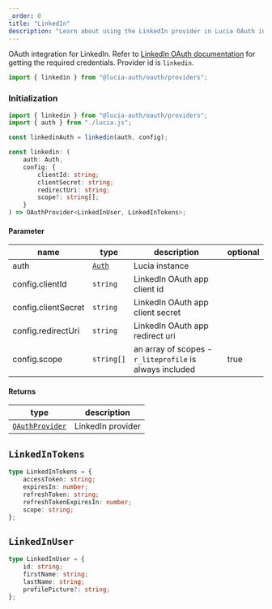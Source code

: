 ```yaml
---
_order: 0
title: "LinkedIn"
description: "Learn about using the LinkedIn provider in Lucia OAuth integration"
---
```


OAuth integration for LinkedIn. Refer to [LinkedIn OAuth documentation](https:/.microsoft.com/en-us/linkedin/shared/authentication/authorization-code-flow?tabs=HTTPS1) for getting the required credentials. Provider id is `linkedin`.

```ts
import { linkedin } from "@lucia-auth/oauth/providers";
```

### Initialization

```ts
import { linkedin } from "@lucia-auth/oauth/providers";
import { auth } from "./lucia.js";

const linkedinAuth = linkedin(auth, config);
```

```ts
const linkedin: (
	auth: Auth,
	config: {
		clientId: string;
		clientSecret: string;
		redirectUri: string;
		scope?: string[];
	}
) => OAuthProvider<LinkedInUser, LinkedInTokens>;
```

#### Parameter

| name                | type                                 | description                                             | optional |
| ------------------- | ------------------------------------ | ------------------------------------------------------- | -------- |
| auth                | [`Auth`](/reference/lucia-auth/auth) | Lucia instance                                          |          |
| config.clientId     | `string`                             | LinkedIn OAuth app client id                            |          |
| config.clientSecret | `string`                             | LinkedIn OAuth app client secret                        |          |
| config.redirectUri  | `string`                             | LinkedIn OAuth app redirect uri                         |          |
| config.scope        | `string[]`                           | an array of scopes - `r_liteprofile` is always included | true     |

#### Returns

| type                                              | description       |
| ------------------------------------------------- | ----------------- |
| [`OAuthProvider`](/reference/oauth/oauthprovider) | LinkedIn provider |

## `LinkedInTokens`

```ts
type LinkedInTokens = {
	accessToken: string;
	expiresIn: number;
	refreshToken: string;
	refreshTokenExpiresIn: number;
	scope: string;
};
```

## `LinkedInUser`

```ts
type LinkedInUser = {
	id: string;
	firstName: string;
	lastName: string;
	profilePicture?: string;
};
```
